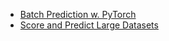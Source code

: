 

* [Batch Prediction w. PyTorch](https://examples.dask.org/machine-learning/torch-prediction.html)
* [Score and Predict Large Datasets](https://examples.dask.org/machine-learning/parallel-prediction.html)